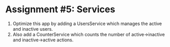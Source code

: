 # Assignment #5: Services

1. Optimize this app by adding a UsersService which manages the active and inactive users.
2. Also add a CounterService which counts the number of active->inactive and inactive->active actions.